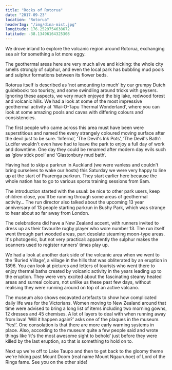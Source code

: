 ```yaml
---
title: "Rocks of Rotorua"
date: "2017-09-23"
location: "Rotorua"
headerImg: "/img/dina-mist.jpg"
longitude: 176.2529754638672
latitude: -38.13496164325308
---
```


We drove inland to explore the volcanic region around Rotorua, exchanging sea air for something a lot more eggy.

The geothermal areas here are very much alive and kicking: the whole city smells strongly of sulphur, and even the local park has bubbling mud pools and sulphur formations between its flower beds. 

Rotorua itself is described as ‘not amounting to much’ by our grumpy Dutch guidebook: too touristy, and some swindling around tricks with geysers. Ignoring these aspects, we very much enjoyed the big lake, redwood forest and volcanic hills. We had a look at some of the most impressive geothermal activity at ‘Wai-O-Tapu Thermal Wonderland’, where you can look at some amazing pools and caves with differing colours and consistencies.

<div><photo url="/img/champagne-pool.jpg" caption="The Champagne Pool at Wai-O-Tapu"></photo></div>

The first people who came across this area must have been were superstitious and named the every strangely coloured moving surface after the devil just to be sure. ‘Inferno’, ‘The Devil's Ink Pots’, ‘The Devil's Bath’: Lucifer wouldn't even have had to leave the park to enjoy a full day of work and downtime. One day they could be renamed after modern day evils such as ‘glow stick pool’ and ‘Glastonbury mud bath’.

<div><photo url="/img/puarenga.jpg"></photo></div>

Having had to skip a parkrun in Auckland (we were vanless and couldn't bring ourselves to wake our hosts) this Saturday we were very happy to line up at the start of Puarenga parkrun. They start earlier here because the whole nation has to go to various sports training sessions from 9am. 

The introduction started with the usual: be nice to other park users, keep children close, you'll be running through some areas of geothermal activity… The run director also talked about the upcoming 13 year anniversary of 13 people starting parkrun in Bushy Park, which was strange to hear about so far away from London.

<div><photo url="/img/dina-puarenga.jpg"></photo></div>

The celebrations did have a New Zealand accent, with runners invited to dress up as their favourite rugby player who wore number 13. The run itself went through part wooded areas, part desolate steaming moon-type areas. It's photogenic, but not very practical: apparently the sulphur makes the scanners used to register runners’ times play up.

<div><photo url="/img/adrian-puarenga.jpg"></photo></div>

We had a look at another dark side of the volcanic area when we went to the ‘Buried Village’, a village in the hills that was obliterated by an eruption in 1896. You can look at pictures and letters of tourists who went there to enjoy thermal baths created by volcanic activity in the years leading up to the eruption. They were very excited about the fascinating steamy heated areas and surreal colours, not unlike us these past few days, without realising they were running around on top of an active volcano.

The museum also shows excavated artefacts to show how complicated daily life was for the Victorians. Women moving to New Zealand around that time were advised to bring a long list of items including two morning gowns, 12 dresses and 45 chemises. A lot of layers to deal with when running away from lava! ’Will it happen again?’ asks one of the plaques in the museum. ‘Yes!’. One consolation is that there are more early warning systems in place. Also, according to the museum quite a few people said and wrote things like ‘it's the most awesome sight to behold’ just before they were killed by the last eruption, so that is something to hold on to.

Next up we're off to Lake Taupo and then to get back to the gloomy theme we're hiking past Mount Doom (real name Mount Ngauruhoe) of Lord of the Rings fame. See you on the other side!
